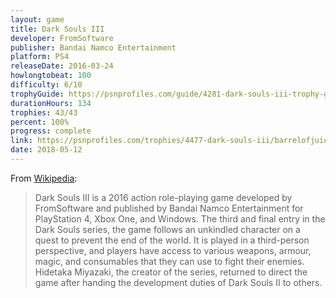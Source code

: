 ```yaml
---
layout: game
title: Dark Souls III
developer: FromSoftware
publisher: Bandai Namco Entertainment
platform: PS4
releaseDate: 2016-03-24
howlongtobeat: 100
difficulty: 6/10
trophyGuide: https://psnprofiles.com/guide/4281-dark-souls-iii-trophy-guide
durationHours: 134
trophies: 43/43
percent: 100%
progress: complete
link: https://psnprofiles.com/trophies/4477-dark-souls-iii/barrelofjuice
date: 2018-05-12
---
```


From [Wikipedia](https://en.wikipedia.org/wiki/Dark_Souls_III):

> Dark Souls III is a 2016 action role-playing game developed by FromSoftware and published by Bandai Namco Entertainment for PlayStation 4, Xbox One, and Windows. The third and final entry in the Dark Souls series, the game follows an unkindled character on a quest to prevent the end of the world. It is played in a third-person perspective, and players have access to various weapons, armour, magic, and consumables that they can use to fight their enemies. Hidetaka Miyazaki, the creator of the series, returned to direct the game after handing the development duties of Dark Souls II to others.
